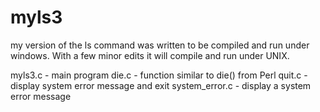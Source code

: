# myls3
my version of the ls command was written to be compiled and run under windows. With a few minor edits it will compile and run under UNIX.

myls3.c - main program
die.c - function similar to die() from Perl
quit.c - display system error message and exit
system_error.c - display a system error message
